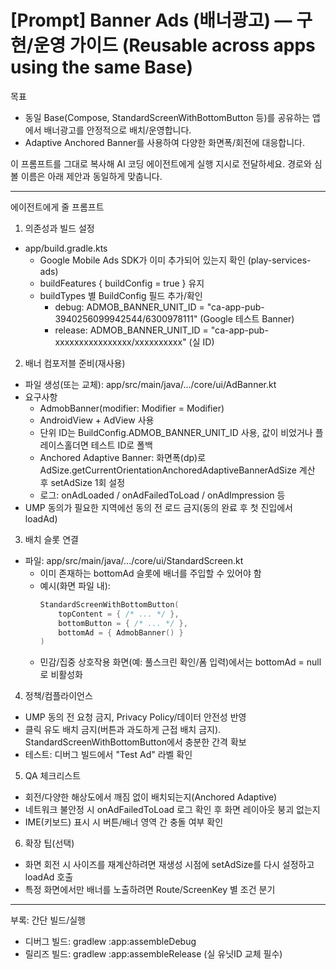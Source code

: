 # [Prompt] Banner Ads (배너광고) — 구현/운영 가이드 (Reusable across apps using the same Base)

목표
- 동일 Base(Compose, StandardScreenWithBottomButton 등)를 공유하는 앱에서 배너광고를 안정적으로 배치/운영합니다.
- Adaptive Anchored Banner를 사용하여 다양한 화면폭/회전에 대응합니다.

이 프롬프트를 그대로 복사해 AI 코딩 에이전트에게 실행 지시로 전달하세요. 경로와 심볼 이름은 아래 제안과 동일하게 맞춥니다.

---

에이전트에게 줄 프롬프트

1) 의존성과 빌드 설정
- app/build.gradle.kts
  - Google Mobile Ads SDK가 이미 추가되어 있는지 확인 (play-services-ads)
  - buildFeatures { buildConfig = true } 유지
  - buildTypes 별 BuildConfig 필드 추가/확인
    - debug: ADMOB_BANNER_UNIT_ID = "ca-app-pub-3940256099942544/6300978111" (Google 테스트 Banner)
    - release: ADMOB_BANNER_UNIT_ID = "ca-app-pub-xxxxxxxxxxxxxxxx/xxxxxxxxxx" (실 ID)

2) 배너 컴포저블 준비(재사용)
- 파일 생성(또는 교체): app/src/main/java/.../core/ui/AdBanner.kt
- 요구사항
  - AdmobBanner(modifier: Modifier = Modifier)
  - AndroidView + AdView 사용
  - 단위 ID는 BuildConfig.ADMOB_BANNER_UNIT_ID 사용, 값이 비었거나 플레이스홀더면 테스트 ID로 폴백
  - Anchored Adaptive Banner: 화면폭(dp)로 AdSize.getCurrentOrientationAnchoredAdaptiveBannerAdSize 계산 후 setAdSize 1회 설정
  - 로그: onAdLoaded / onAdFailedToLoad / onAdImpression 등
- UMP 동의가 필요한 지역에선 동의 전 로드 금지(동의 완료 후 첫 진입에서 loadAd)

3) 배치 슬롯 연결
- 파일: app/src/main/java/.../core/ui/StandardScreen.kt
  - 이미 존재하는 bottomAd 슬롯에 배너를 주입할 수 있어야 함
  - 예시(화면 파일 내):
    ```kotlin
    StandardScreenWithBottomButton(
        topContent = { /* ... */ },
        bottomButton = { /* ... */ },
        bottomAd = { AdmobBanner() }
    )
    ```
  - 민감/집중 상호작용 화면(예: 풀스크린 확인/폼 입력)에서는 bottomAd = null로 비활성화

4) 정책/컴플라이언스
- UMP 동의 전 요청 금지, Privacy Policy/데이터 안전성 반영
- 클릭 유도 배치 금지(버튼과 과도하게 근접 배치 금지). StandardScreenWithBottomButton에서 충분한 간격 확보
- 테스트: 디버그 빌드에서 "Test Ad" 라벨 확인

5) QA 체크리스트
- 회전/다양한 해상도에서 깨짐 없이 배치되는지(Anchored Adaptive)
- 네트워크 불안정 시 onAdFailedToLoad 로그 확인 후 화면 레이아웃 붕괴 없는지
- IME(키보드) 표시 시 버튼/배너 영역 간 충돌 여부 확인

6) 확장 팁(선택)
- 화면 회전 시 사이즈를 재계산하려면 재생성 시점에 setAdSize를 다시 설정하고 loadAd 호출
- 특정 화면에서만 배너를 노출하려면 Route/ScreenKey 별 조건 분기

---

부록: 간단 빌드/실행
- 디버그 빌드: gradlew :app:assembleDebug
- 릴리즈 빌드: gradlew :app:assembleRelease (실 유닛ID 교체 필수)

